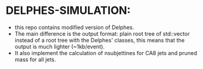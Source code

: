 DELPHES-SIMULATION:
====================

 * this repo contains modified version of Delphes.
 * The main difference is the output format: plain root tree of std::vector<float> instead of a root tree with the Delphes' classes, this means that the output is much lighter (~1kb/event). 
 * It also implement the calculation of nsubjettines for CA8 jets and pruned mass for all jets.
